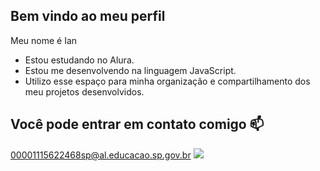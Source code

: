 ## Bem vindo ao meu perfil
Meu nome é Ian
+ Estou estudando no Alura.
+ Estou me desenvolvendo na linguagem JavaScript.
+ Utilizo esse espaço para minha organização e compartilhamento dos meu projetos desenvolvidos.
## Você pode entrar em contato comigo 📫
00001115622468sp@al.educacao.sp.gov.br
  ![](https://media.tenor.com/VPUKAwJOMuUAAAAi/winton.gif)
